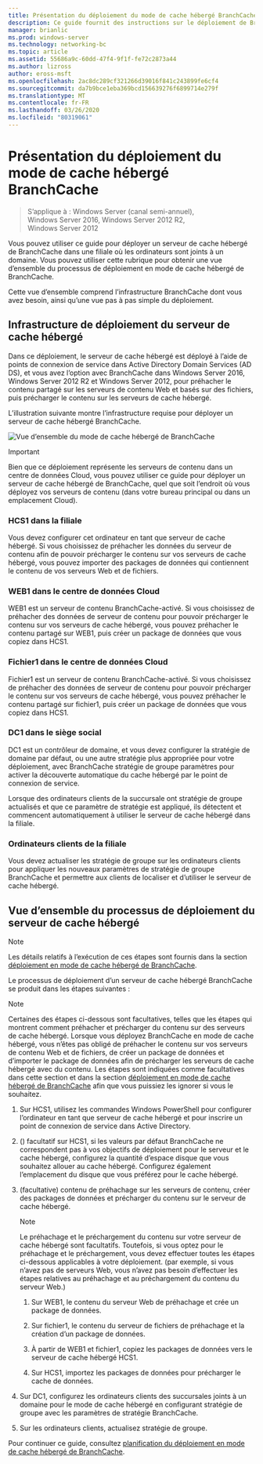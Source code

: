 ```yaml
---
title: Présentation du déploiement du mode de cache hébergé BranchCache
description: Ce guide fournit des instructions sur le déploiement de BranchCache en mode de cache hébergé sur les ordinateurs exécutant Windows Server 2016 et Windows 10
manager: brianlic
ms.prod: windows-server
ms.technology: networking-bc
ms.topic: article
ms.assetid: 55686a9c-60dd-47f4-9f1f-fe72c2873a44
ms.author: lizross
author: eross-msft
ms.openlocfilehash: 2ac8dc289cf321266d39016f841c243899fe6cf4
ms.sourcegitcommit: da7b9bce1eba369bcd156639276f6899714e279f
ms.translationtype: MT
ms.contentlocale: fr-FR
ms.lasthandoff: 03/26/2020
ms.locfileid: "80319061"
---
```

# <a name="branchcache-hosted-cache-mode-deployment-overview"></a>Présentation du déploiement du mode de cache hébergé BranchCache

>S’applique à : Windows Server (canal semi-annuel), Windows Server 2016, Windows Server 2012 R2, Windows Server 2012

Vous pouvez utiliser ce guide pour déployer un serveur de cache hébergé de BranchCache dans une filiale où les ordinateurs sont joints à un domaine. Vous pouvez utiliser cette rubrique pour obtenir une vue d’ensemble du processus de déploiement en mode de cache hébergé de BranchCache.

Cette vue d’ensemble comprend l’infrastructure BranchCache dont vous avez besoin, ainsi qu’une vue pas à pas simple du déploiement.

## <a name="hosted-cache-server-deployment-infrastructure"></a><a name="bkmk_components"></a>Infrastructure de déploiement du serveur de cache hébergé

Dans ce déploiement, le serveur de cache hébergé est déployé à l’aide de points de connexion de service dans Active Directory Domain Services \(AD DS\), et vous avez l’option avec BranchCache dans Windows Server 2016, Windows Server 2012 R2 et Windows Server 2012, pour préhacher le contenu partagé sur les serveurs de contenu Web et basés sur des fichiers, puis précharger le contenu sur les serveurs de cache hébergé.

L’illustration suivante montre l’infrastructure requise pour déployer un serveur de cache hébergé BranchCache.

![Vue d’ensemble du mode de cache hébergé de BranchCache](../../../media/BranchCache-Hcm-Overview/Bc-Hcm-Overview.jpg)

> [!IMPORTANT]
> Bien que ce déploiement représente les serveurs de contenu dans un centre de données Cloud, vous pouvez utiliser ce guide pour déployer un serveur de cache hébergé de BranchCache, quel que soit l’endroit où vous déployez vos serveurs de contenu (dans votre bureau principal ou dans un emplacement Cloud).

### <a name="hcs1-in-the-branch-office"></a>HCS1 dans la filiale

Vous devez configurer cet ordinateur en tant que serveur de cache hébergé. Si vous choisissez de préhacher les données du serveur de contenu afin de pouvoir précharger le contenu sur vos serveurs de cache hébergé, vous pouvez importer des packages de données qui contiennent le contenu de vos serveurs Web et de fichiers.

### <a name="web1-in-the-cloud-data-center"></a>WEB1 dans le centre de données Cloud

WEB1 est un serveur de contenu BranchCache\-activé. Si vous choisissez de préhacher des données de serveur de contenu pour pouvoir précharger le contenu sur vos serveurs de cache hébergé, vous pouvez préhacher le contenu partagé sur WEB1, puis créer un package de données que vous copiez dans HCS1.

### <a name="file1-in-the-cloud-data-center"></a>Fichier1 dans le centre de données Cloud

Fichier1 est un serveur de contenu BranchCache\-activé. Si vous choisissez de préhacher des données de serveur de contenu pour pouvoir précharger le contenu sur vos serveurs de cache hébergé, vous pouvez préhacher le contenu partagé sur fichier1, puis créer un package de données que vous copiez dans HCS1.
  
### <a name="dc1-in-the-main-office"></a>DC1 dans le siège social

DC1 est un contrôleur de domaine, et vous devez configurer la stratégie de domaine par défaut, ou une autre stratégie plus appropriée pour votre déploiement, avec BranchCache stratégie de groupe paramètres pour activer la découverte automatique du cache hébergé par le point de connexion de service.

Lorsque des ordinateurs clients de la succursale ont stratégie de groupe actualisés et que ce paramètre de stratégie est appliqué, ils détectent et commencent automatiquement à utiliser le serveur de cache hébergé dans la filiale.

### <a name="client-computers-in-the-branch-office"></a>Ordinateurs clients de la filiale

Vous devez actualiser les stratégie de groupe sur les ordinateurs clients pour appliquer les nouveaux paramètres de stratégie de groupe BranchCache et permettre aux clients de localiser et d’utiliser le serveur de cache hébergé.

## <a name="hosted-cache-server-deployment-process-overview"></a><a name="bkmk_overview"></a>Vue d’ensemble du processus de déploiement du serveur de cache hébergé

>[!NOTE]
>Les détails relatifs à l’exécution de ces étapes sont fournis dans la section [déploiement en mode de cache hébergé de BranchCache](4-Bc-Hcm-Deployment.md).

Le processus de déploiement d’un serveur de cache hébergé BranchCache se produit dans les étapes suivantes :

>[!NOTE]
>Certaines des étapes ci-dessous sont facultatives, telles que les étapes qui montrent comment préhacher et précharger du contenu sur des serveurs de cache hébergé. Lorsque vous déployez BranchCache en mode de cache hébergé, vous n’êtes pas obligé de préhacher le contenu sur vos serveurs de contenu Web et de fichiers, de créer un package de données et d’importer le package de données afin de précharger les serveurs de cache hébergé avec du contenu. Les étapes sont indiquées comme facultatives dans cette section et dans la section [déploiement en mode de cache hébergé de BranchCache](4-Bc-Hcm-Deployment.md) afin que vous puissiez les ignorer si vous le souhaitez.

1. Sur HCS1, utilisez les commandes Windows PowerShell pour configurer l’ordinateur en tant que serveur de cache hébergé et pour inscrire un point de connexion de service dans Active Directory.

2. \(\) facultatif sur HCS1, si les valeurs par défaut BranchCache ne correspondent pas à vos objectifs de déploiement pour le serveur et le cache hébergé, configurez la quantité d’espace disque que vous souhaitez allouer au cache hébergé. Configurez également l’emplacement du disque que vous préférez pour le cache hébergé.

3. \(facultative\) contenu de préhachage sur les serveurs de contenu, créer des packages de données et précharger du contenu sur le serveur de cache hébergé.

    > [!NOTE]
    > Le préhachage et le préchargement du contenu sur votre serveur de cache hébergé sont facultatifs. Toutefois, si vous optez pour le préhachage et le préchargement, vous devez effectuer toutes les étapes ci-dessous applicables à votre déploiement. \(par exemple, si vous n’avez pas de serveurs Web, vous n’avez pas besoin d’effectuer les étapes relatives au préhachage et au préchargement du contenu du serveur Web.\)

    1. Sur WEB1, le contenu du serveur Web de préhachage et crée un package de données.

    2. Sur fichier1, le contenu du serveur de fichiers de préhachage et la création d’un package de données.

    3. À partir de WEB1 et fichier1, copiez les packages de données vers le serveur de cache hébergé HCS1.

    4. Sur HCS1, importez les packages de données pour précharger le cache de données.

4. Sur DC1, configurez les ordinateurs clients des succursales joints à un domaine pour le mode de cache hébergé en configurant stratégie de groupe avec les paramètres de stratégie BranchCache.

5. Sur les ordinateurs clients, actualisez stratégie de groupe.

Pour continuer ce guide, consultez [planification du déploiement en mode de cache hébergé de BranchCache](3-Bc-Hcm-Plan.md).